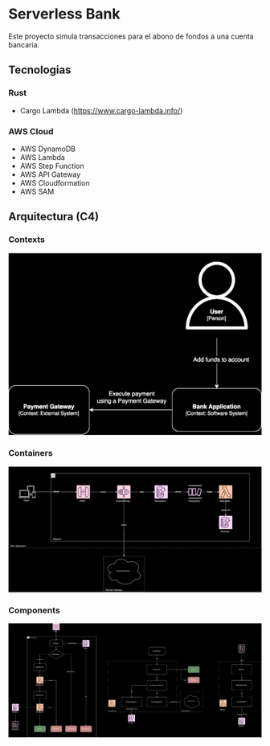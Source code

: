 # Serverless Bank

Este proyecto simula transacciones para el abono de fondos a una cuenta bancaria.

## Tecnologias

### Rust
- Cargo Lambda (https://www.cargo-lambda.info/)

### AWS Cloud
- AWS DynamoDB
- AWS Lambda
- AWS Step Function
- AWS API Gateway
- AWS Cloudformation
- AWS SAM

## Arquitectura (C4)

### Contexts
![PAYMENT-L1](images/payment-1.drawio.svg)
### Containers
![PAYMENT-L2](images/payment-2.drawio.svg)
### Components
![PAYMENT-L3](images/payment-3.drawio.svg)